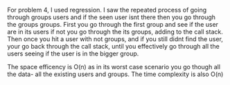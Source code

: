 For problem 4, I used regression. I saw the repeated process of going through groups users and if the seen user isnt there then you go through the groups groups. First you go through the first group and see if the user are in its users if not you go through the its groups, adding to the call stack. Then once you hit a user with not groups, and if you still didnt find the user, your go back through the call stack, until you effectively go through all the users seeing if the user is in the bigger group.

The space efficency is O(n) as in its worst case scenario you go though all the data- all the existing users and groups. The time complexity is also O(n)